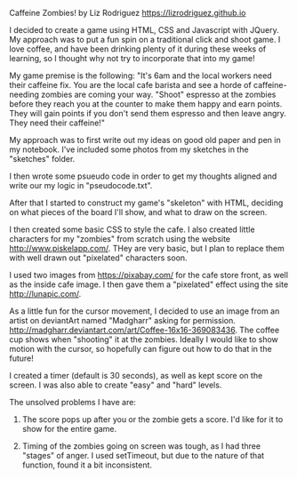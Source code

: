 Caffeine Zombies!
by Liz Rodriguez
https://lizrodriguez.github.io

I decided to create a game using HTML, CSS and Javascript with JQuery. My approach was to put a fun spin on a traditional click and shoot game.  I love coffee, and have been drinking plenty of it during these weeks of learning, so I thought why not try to incorporate that into my game!

My game premise is the following:
 "It's 6am and the local workers need their caffeine fix. You are the local cafe barista and see a horde of caffeine-needing zombies are coming your way. "Shoot" espresso at the zombies before they reach you at the counter to make them happy and earn points. They will gain points if you don't send them espresso and then leave angry. They need their caffeine!"

My approach was to first write out my ideas on good old paper and pen in my notebook. I've included some photos from my sketches in the "sketches" folder.

I then wrote some psueudo code in order to get my thoughts aligned and write our my logic in "pseudocode.txt".

After that I started to construct my game's "skeleton" with HTML, deciding on what pieces of the board I'll show, and what to draw on the screen.  

I then created some basic CSS to style the cafe. I also created little characters for my "zombies" from scratch using the website http://www.piskelapp.com/. THey are very basic, but I plan to replace them with well drawn out "pixelated" characters soon.

I used two images from https://pixabay.com/ for the cafe store front, as well as the inside cafe image.  I then gave them a "pixelated" effect using the site http://lunapic.com/.  

As a little fun for the cursor movement, I decided to use an image from an artist on deviantArt named "Madgharr" asking for permission. http://madgharr.deviantart.com/art/Coffee-16x16-369083436. The coffee cup shows when "shooting" it at the zombies. Ideally I would like to show motion with the cursor, so hopefully can figure out how to do that in the future!

I created a timer (default is 30 seconds), as well as kept score on the screen. I was also able to create "easy" and "hard" levels.

The unsolved problems I have are:

1. The score pops up after you or the zombie gets a score. I'd like for it to show for the entire game.

2. Timing of the zombies going on screen was tough, as I had three "stages" of anger.  I used setTimeout, but due to the nature of that function, found it a bit inconsistent.

